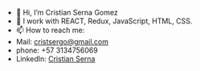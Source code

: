 - 👋 Hi, I’m Cristian Serna Gomez 
- 🌱 I work with REACT, Redux, JavaScript, HTML, CSS.
- 📫 How to reach me:
- Mail: cristsergo@gmail.com
- phone: +57 3134756069
- LinkedIn: <a href="https://www.linkedin.com/in/cristian-serna-171168220/">Cristian Serna</a> 

<!---
crsego/crsego is a ✨ special ✨ repository because its `README.md` (this file) appears on your GitHub profile.
You can click the Preview link to take a look at your changes.
--->
